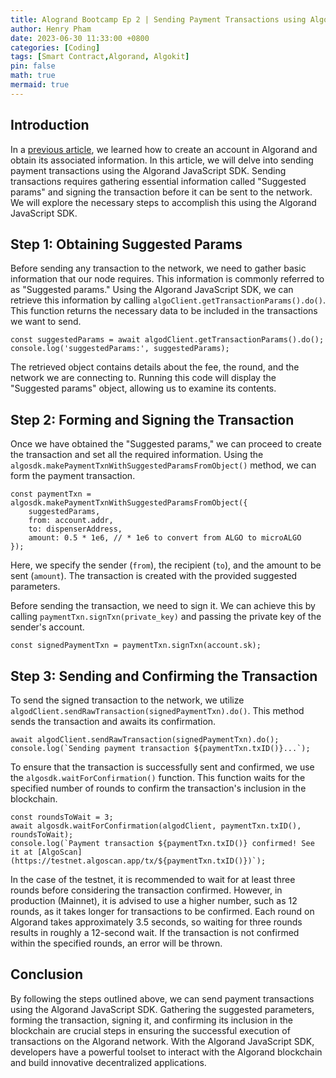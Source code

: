 ```yaml
---
title: Alogrand Bootcamp Ep 2 | Sending Payment Transactions using Algorand JavaScript SDK
author: Henry Pham
date: 2023-06-30 11:33:00 +0800
categories: [Coding]
tags: [Smart Contract,Algorand, Algokit]
pin: false
math: true
mermaid: true
---
```

## Introduction

In a [previous article](https://cuongpo.github.io/posts/algorand-bootcamp-1/), we learned how to create an account in Algorand and obtain its associated information. In this article, we will delve into sending payment transactions using the Algorand JavaScript SDK. Sending transactions requires gathering essential information called "Suggested params" and signing the transaction before it can be sent to the network. We will explore the necessary steps to accomplish this using the Algorand JavaScript SDK.

## Step 1: Obtaining Suggested Params

Before sending any transaction to the network, we need to gather basic information that our node requires. This information is commonly referred to as "Suggested params." Using the Algorand JavaScript SDK, we can retrieve this information by calling `algoClient.getTransactionParams().do()`. This function returns the necessary data to be included in the transactions we want to send.

    const suggestedParams = await algodClient.getTransactionParams().do();
    console.log('suggestedParams:', suggestedParams); 

The retrieved object contains details about the fee, the round, and the network we are connecting to. Running this code will display the "Suggested params" object, allowing us to examine its contents.

## Step 2: Forming and Signing the Transaction

Once we have obtained the "Suggested params," we can proceed to create the transaction and set all the required information. Using the `algosdk.makePaymentTxnWithSuggestedParamsFromObject()` method, we can form the payment transaction.

    const paymentTxn = algosdk.makePaymentTxnWithSuggestedParamsFromObject({
        suggestedParams,
        from: account.addr,
        to: dispenserAddress,
        amount: 0.5 * 1e6, // * 1e6 to convert from ALGO to microALGO
    });

Here, we specify the sender (`from`), the recipient (`to`), and the amount to be sent (`amount`). The transaction is created with the provided suggested parameters.

Before sending the transaction, we need to sign it. We can achieve this by calling `paymentTxn.signTxn(private_key)` and passing the private key of the sender's account.

    const signedPaymentTxn = paymentTxn.signTxn(account.sk);

## Step 3: Sending and Confirming the Transaction

To send the signed transaction to the network, we utilize `algodClient.sendRawTransaction(signedPaymentTxn).do()`. This method sends the transaction and awaits its confirmation.

    await algodClient.sendRawTransaction(signedPaymentTxn).do();
    console.log(`Sending payment transaction ${paymentTxn.txID()}...`);

To ensure that the transaction is successfully sent and confirmed, we use the `algosdk.waitForConfirmation()` function. This function waits for the specified number of rounds to confirm the transaction's inclusion in the blockchain.

    const roundsToWait = 3;
    await algosdk.waitForConfirmation(algodClient, paymentTxn.txID(), roundsToWait);
    console.log(`Payment transaction ${paymentTxn.txID()} confirmed! See it at [AlgoScan](https://testnet.algoscan.app/tx/${paymentTxn.txID()})`);

In the case of the testnet, it is recommended to wait for at least three rounds before considering the transaction confirmed. However, in production (Mainnet), it is advised to use a higher number, such as 12 rounds, as it takes longer for transactions to be confirmed. Each round on Algorand takes approximately 3.5 seconds, so waiting for three rounds results in roughly a 12-second wait. If the transaction is not confirmed within the specified rounds, an error will be thrown.

## Conclusion

By following the steps outlined above, we can send payment transactions using the Algorand JavaScript SDK. Gathering the suggested parameters, forming the transaction, signing it, and confirming its inclusion in the blockchain are crucial steps in ensuring the successful execution of transactions on the Algorand network. With the Algorand JavaScript SDK, developers have a powerful toolset to interact with the Algorand blockchain and build innovative decentralized applications.
